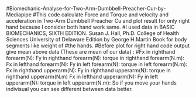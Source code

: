 #Biomechanic-Analyse-for-Two-Arm-Dumbbell-Preacher-Cur-by-Mediapipe
#This code calculate Force and Torque and velocity and acceleration in Two-Arm Dumbbell Preacher Cu and plot result for only right hand because I consider both hand work same.
#I used data in BASIC BIOMECHANICS, SIXTH EDITION. Susan J. Hall, Ph.D. College of Health Sciences University of Delaware Edition by George H.Martin Book for body segments like weight of #the hands.
 #Before plot for right hand code output give mean above data (These are mean of our data) :
#Fx in righthand forearm(N): 
Fy in righthand forearm(N):
torque in righthand forearm(N.m): 
Fx in lefthand forearm(N): 
Fy in left forearm(N):
torque in left forearm(N.m):
Fx in righthand upperarm(N):
Fy in righthand upperarm(N): 
torque in righthand upperarm(N.m) 
Fx in lefthand upperarm(N): 
Fy in left upperarm(N): 
torque in left upperarm(N.m): 
So if you move your hands indivisual you can see different between data better.
